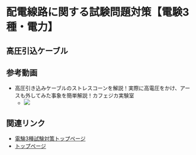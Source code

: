 # 配電線路に関する試験問題対策【電験3種・電力】

## 高圧引込ケーブル




## 参考動画

- 高圧引き込みケーブルのストレスコーンを解説！実際に高電圧をかけ、アースも外してみた事象を簡単解説！カフェジカ実験室
    - [![](https://img.youtube.com/vi/nx0B_c45IWI/0.jpg)](https://www.youtube.com/watch?v=nx0B_c45IWI)


 ## 関連リンク

- [電験3種試験対策トップページ](../index.md)
- [トップページ](../../../index.md)